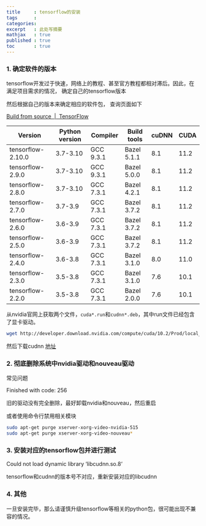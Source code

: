 ```yaml
---
title     : tensorflow的安装
tags      :
categories:
excerpt   : 此处写摘要
mathjax   : true
published : true
toc       : true
---
```


### 1. 确定软件的版本

tensorflow开发过于快速，网络上的教程、甚至官方教程都相对滞后。因此，在满足项目需求的情况，
确定自己的tensorflow版本

然后根据自己的版本来确定相应的软件包， 查询页面如下

[Build from source  |  TensorFlow](https://tensorflow.google.cn/install/source#tested_build_configurations)

| Version           | Python version | Compiler  | Build tools | cuDNN | CUDA |
| ----------------- | -------------- | --------- | ----------- | ----- | ---- |
| tensorflow-2.10.0 | 3.7-3.10       | GCC 9.3.1 | Bazel 5.1.1 | 8.1   | 11.2 |
| tensorflow-2.9.0  | 3.7-3.10       | GCC 9.3.1 | Bazel 5.0.0 | 8.1   | 11.2 |
| tensorflow-2.8.0  | 3.7-3.10       | GCC 7.3.1 | Bazel 4.2.1 | 8.1   | 11.2 |
| tensorflow-2.7.0  | 3.7-3.9        | GCC 7.3.1 | Bazel 3.7.2 | 8.1   | 11.2 |
| tensorflow-2.6.0  | 3.6-3.9        | GCC 7.3.1 | Bazel 3.7.2 | 8.1   | 11.2 |
| tensorflow-2.5.0  | 3.6-3.9        | GCC 7.3.1 | Bazel 3.7.2 | 8.1   | 11.2 |
| tensorflow-2.4.0  | 3.6-3.8        | GCC 7.3.1 | Bazel 3.1.0 | 8.0   | 11.0 |
| tensorflow-2.3.0  | 3.5-3.8        | GCC 7.3.1 | Bazel 3.1.0 | 7.6   | 10.1 |
| tensorflow-2.2.0  | 3.5-3.8        | GCC 7.3.1 | Bazel 2.0.0 | 7.6   | 10.1 |

从nvidia官网上获取两个文件，`cuda*.run`和`cudnn*.deb`，其中run文件已经包含了显卡驱动。

```bash
wget http://developer.download.nvidia.com/compute/cuda/10.2/Prod/local_installers/cuda_10.2.89_440.33.01_linux.run
```

然后下载cudnn [地址](https://developer.nvidia.com/rdp/cudnn-archive)


### 2. 彻底删除系统中nvidia驱动和nouveau驱动

常见问题

Finished with code: 256

旧的驱动没有完全删除，最好卸载nvidia和nouveau，然后重启

或者使用命令行禁用相关模块

```bash
sudo apt-get purge xserver-xorg-video-nvidia-515
sudo apt-get purge xserver-xorg-video-nouveau*
```

### 3. 安装对应的tensorflow包并进行测试




Could not load dynamic library ‘libcudnn.so.8‘ 

tensorflow和cudnn的版本号不对应，重新安装对应的libcudnn


### 4. 其他
一旦安装完毕，那么请谨慎升级tensorflow等相关的python包，很可能出现不兼容的情况。